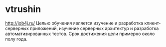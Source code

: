 # vtrushin
http://job4j.ru/
Целью обучения является изучение и разработка клиент-серверных приложений, изучение серверных архитектур и разработка автоматизированных тестов.
Срок достижения цели примерно около полу года.